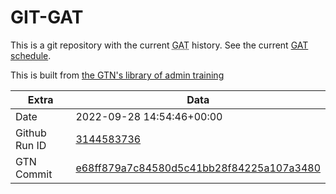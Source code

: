 # GIT-GAT

This is a git repository with the current <abbr title="Galaxy Admin Training">GAT</abbr> history. See the current [GAT schedule](https://gxy.io/gat).

This is built from [the GTN's library of admin training](https://training.galaxyproject.org/training-material/topics/admin/)

Extra | Data
--- | ---
Date | 2022-09-28 14:54:46+00:00
Github Run ID | [3144583736](https://github.com/galaxyproject/training-material/actions/runs/3144583736)
GTN Commit | [e68ff879a7c84580d5c41bb28f84225a107a3480](https://github.com/galaxyproject/training-material/tree/e68ff879a7c84580d5c41bb28f84225a107a3480)
